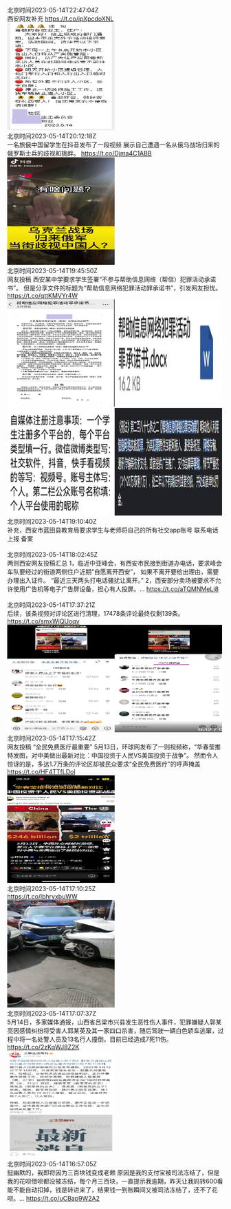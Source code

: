 北京时间2023-05-14T22:47:04Z<br>西安网友补充 https://t.co/ipXpcdoXNL<br><img src='/temp/2023/1657759438470520832_0.jpg' width='250' height='250'><br>北京时间2023-05-14T20:12:18Z<br>一名旅俄中国留学生在抖音发布了一段视频
展示自己遭遇一名从俄乌战场归来的俄罗斯士兵的歧视和挑衅。
https://t.co/Djma4C1ABB<br><img src='/temp/2023/1657720490490773505_0.jpg' width='250' height='250'><br>北京时间2023-05-14T19:45:50Z<br>网友投稿
西安某中学要求学生签署“不参与帮助信息网络（帮信）犯罪活动承诺书”。
但是分享文件的标题为“帮助信息网络犯罪活动罪承诺书”，引发网友担忧。 https://t.co/qttKMVYr4W<br><img src='/temp/2023/1657713830191939585_0.jpg' width='250' height='250'><img src='/temp/2023/1657713830191939585_1.jpg' width='250' height='250'><img src='/temp/2023/1657713830191939585_2.jpg' width='250' height='250'><img src='/temp/2023/1657713830191939585_3.jpg' width='250' height='250'><br>北京时间2023-05-14T19:10:40Z<br>补充，西安市蓝田县教育局要求学生与老师将自己的所有社交app账号 联系电话上报 备案<br><br>北京时间2023-05-14T18:02:45Z<br>两则西安网友投稿汇总
1，临近中亚峰会，有西安市民接到街道办电话，要求峰会车队要经过的街道两侧住户近期“自愿离开西安”， 如果不离开要给出理由，需要办理出入证件。 
“最近三天两头打电话骚扰让离开。”
2，西安部分卖场被要求不允许使用广告机等电子广告屏设备，担心有人投屏。… https://t.co/aTQMNMeLi8<br><br>北京时间2023-05-14T17:37:21Z<br>后续，该条视频对评论区进行清理，17478条评论最终仅剩139条。 https://t.co/smxWjQUoqv<br><img src='/temp/2023/1657681495568314368_0.jpg' width='250' height='250'><img src='/temp/2023/1657681495568314368_1.jpg' width='250' height='250'><br>北京时间2023-05-14T17:15:42Z<br>网友投稿
“全民免费医疗最重要”
5月13日，环球网发布了一则视频称，“华春莹推特发图，对中美做出最新对比：中国投资于人民VS美国投资于战争”。
然而令人惊讶的是，多达1.7万条的评论区却被民众要求“全民免费医疗”的呼声掩盖 https://t.co/HF4TTfLDol<br><img src='/temp/2023/1657676048916520961_0.jpg' width='250' height='250'><br>北京时间2023-05-14T17:10:25Z<br>https://t.co/lbhryxbuWW<br><img src='/temp/2023/1657674716155396097_0.jpg' width='250' height='250'><br>北京时间2023-05-14T17:07:37Z<br>5月14日，多家媒体通报，山西省吕梁市兴县发生恶性伤人事件，犯罪嫌疑人郭某亮因感情纠纷将受害人郭某英及其一家四口杀害，随后驾驶一辆白色轿车逃窜，过程中将一名处警人员及13名行人撞倒。目前已经造成7死11伤。 https://t.co/2zKqWJ8Z2K<br><img src='/temp/2023/1657674014838358018_0.jpg' width='250' height='250'><br>北京时间2023-05-14T16:57:05Z<br>挺幽默的，我即将因为三百块钱变成老赖
原因是我的支付宝被司法冻结了，但是我的花呗借呗都没被冻结，每个月三百块，一直提示我逾期，昨天让我妈转600看能不能自动扣掉，钱是转进来了，结果钱一到账瞬间又被司法冻结了，还不了花呗。… https://t.co/uCBap9W2A2<br><br>